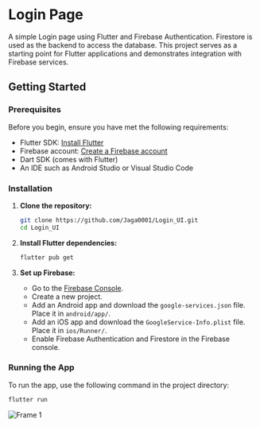 # Login Page

A simple Login page using Flutter and Firebase Authentication. Firestore is used as the backend to access the database. This project serves as a starting point for Flutter applications and demonstrates integration with Firebase services.

## Getting Started

### Prerequisites

Before you begin, ensure you have met the following requirements:

- Flutter SDK: [Install Flutter](https://docs.flutter.dev/get-started/install)
- Firebase account: [Create a Firebase account](https://firebase.google.com/)
- Dart SDK (comes with Flutter)
- An IDE such as Android Studio or Visual Studio Code

### Installation

1. **Clone the repository:**

    ```sh
    git clone https://github.com/Jaga0001/Login_UI.git
    cd Login_UI
    ```

2. **Install Flutter dependencies:**

    ```sh
    flutter pub get
    ```

3. **Set up Firebase:**

    - Go to the [Firebase Console](https://console.firebase.google.com/).
    - Create a new project.
    - Add an Android app and download the `google-services.json` file. Place it in `android/app/`.
    - Add an iOS app and download the `GoogleService-Info.plist` file. Place it in `ios/Runner/`.
    - Enable Firebase Authentication and Firestore in the Firebase console.

### Running the App

To run the app, use the following command in the project directory:

```sh
flutter run
```

![Frame 1](https://github.com/Jaga0001/Login_UI/assets/144882407/cc5dc140-8d2c-4142-b863-d32ee6955831)
